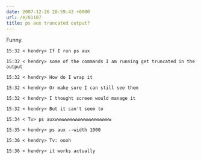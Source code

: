 ```yaml
---
date: 2007-12-26 20:59:43 +0000
url: /e/01107
title: ps aux truncated output?
---
```


Funny.

	15:32 < hendry> If I run ps aux

	15:32 < hendry> some of the commands I am running get truncated in the output

	15:32 < hendry> How do I wrap it

	15:32 < hendry> Or make sure I can still see them

	15:32 < hendry> I thought screen would manage it

	15:32 < hendry> But it can't seem to

	15:34 < Tv> ps auxwwwwwwwwwwwwwwwwwwwww

	15:35 < hendry> ps aux --width 1000

	15:36 < hendry> Tv: oooh

	15:36 < hendry> it works actually

